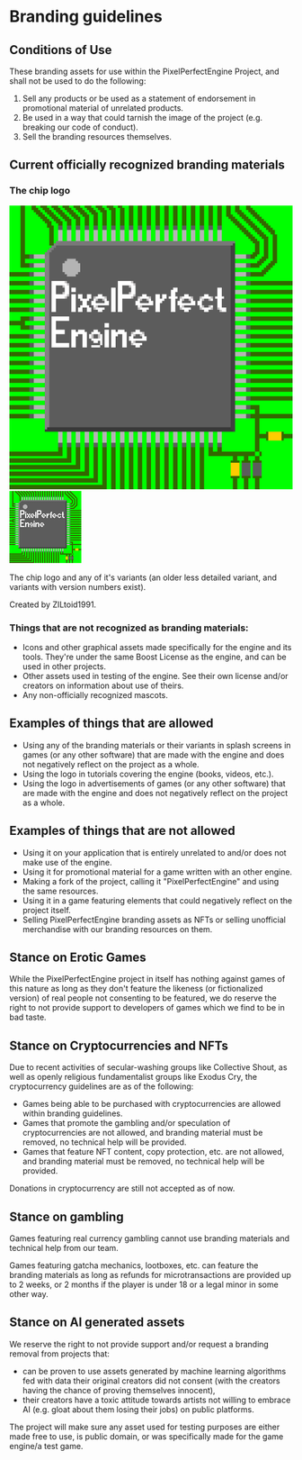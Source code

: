# Branding guidelines

## Conditions of Use

These branding assets for use within the PixelPerfectEngine Project, and shall not be used to do the following:

1) Sell any products or be used as a statement of endorsement in promotional material of unrelated products.
2) Be used in a way that could tarnish the image of the project (e.g. breaking our code of conduct).
3) Sell the branding resources themselves.

## Current officially recognized branding materials

### The chip logo

![PixelPerfectEngine Logo large](branding/pixelperfectengine%20logo%20512.png) ![PixelPerfectEngine Logo small](branding/pixelperfectengine%20logo.png)

The chip logo and any of it's variants (an older less detailed variant, and variants with version numbers exist).

Created by ZILtoid1991.

### Things that are not recognized as branding materials:

* Icons and other graphical assets made specifically for the engine and its tools. They're under the same Boost License as the engine, and can be used in other projects.
* Other assets used in testing of the engine. See their own license and/or creators on information about use of theirs.
* Any non-officially recognized mascots.

## Examples of things that are allowed

* Using any of the branding materials or their variants in splash screens in games (or any other software) that are made with the engine and does not negatively reflect on the project as a whole.
* Using the logo in tutorials covering the engine (books, videos, etc.).
* Using the logo in advertisements of games (or any other software) that are made with the engine and does not negatively reflect on the project as a whole.

## Examples of things that are not allowed

* Using it on your application that is entirely unrelated to and/or does not make use of the engine.
* Using it for promotional material for a game written with an other engine.
* Making a fork of the project, calling it "PixelPerfectEngine" and using the same resources.
* Using it in a game featuring elements that could negatively reflect on the project itself.
* Selling PixelPerfectEngine branding assets as NFTs or selling unofficial merchandise with our branding resources on them.

## Stance on Erotic Games

While the PixelPerfectEngine project in itself has nothing against games of this nature as long as they don't feature the likeness (or fictionalized version) of real people not consenting to be featured, we do reserve the right to not provide support to developers of games which we find to be in bad taste.

## Stance on Cryptocurrencies and NFTs

Due to recent activities of secular-washing groups like Collective Shout, as well as openly religious fundamentalist groups like Exodus Cry, the cryptocurrency guidelines are as of the following:
* Games being able to be purchased with cryptocurrencies are allowed within branding guidelines.
* Games that promote the gambling and/or speculation of cryptocurrencies are not allowed, and branding material must be removed, no technical help will be provided.
* Games that feature NFT content, copy protection, etc. are not allowed, and branding material must be removed, no technical help will be provided.

Donations in cryptocurrency are still not accepted as of now.

## Stance on gambling

Games featuring real currency gambling cannot use branding materials and technical help from our team.

Games featuring gatcha mechanics, lootboxes, etc. can feature the branding materials as long as refunds for microtransactions are provided up to 2 weeks, or 2 months if the player is under 18 or a legal minor in some other way.

## Stance on AI generated assets

We reserve the right to not provide support and/or request a branding removal from projects that:
* can be proven to use assets generated by machine learning algorithms fed with data their original creators did not consent (with the creators having the chance of proving themselves innocent),
* their creators have a toxic attitude towards artists not willing to embrace AI (e.g. gloat about them losing their jobs) on public platforms.

The project will make sure any asset used for testing purposes are either made free to use, is public domain, or was specifically made for the game engine/a test game.